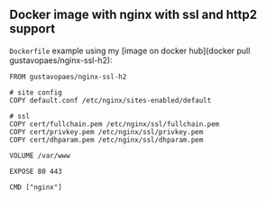 ## Docker image with nginx with ssl and http2 support

`Dockerfile` example using my [image on docker hub](docker pull gustavopaes/nginx-ssl-h2):

    FROM gustavopaes/nginx-ssl-h2
    
    # site config
    COPY default.conf /etc/nginx/sites-enabled/default
    
    # ssl
    COPY cert/fullchain.pem /etc/nginx/ssl/fullchain.pem
    COPY cert/privkey.pem /etc/nginx/ssl/privkey.pem
    COPY cert/dhparam.pem /etc/nginx/ssl/dhparam.pem
    
    VOLUME /var/www
    
    EXPOSE 80 443
    
    CMD ["nginx"]
